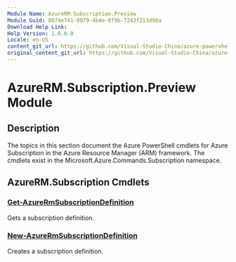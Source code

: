 ```yaml
---
Module Name: AzureRM.Subscription.Preview
Module Guid: 8074e741-0979-4b4e-8f9b-7243f213d98a
Download Help Link:
Help Version: 1.0.0.0
Locale: en-US
content_git_url: https://github.com/Visual-Studio-China/azure-powershell/blob/preview/src/ResourceManager/Subscription/Commands.Subscription/help/AzureRM.Subscription.Preview.md
original_content_git_url: https://github.com/Visual-Studio-China/azure-powershell/blob/preview/src/ResourceManager/Subscription/Commands.Subscription/help/AzureRM.Subscription.Preview.md
---
```


# AzureRM.Subscription.Preview Module
## Description
The topics in this section document the Azure PowerShell cmdlets for Azure Subscription in the Azure Resource Manager (ARM) framework. The cmdlets exist in the Microsoft.Azure.Commands.Subscription namespace.

## AzureRM.Subscription Cmdlets
### [Get-AzureRmSubscriptionDefinition](Get-AzureRmSubscriptionDefinition.md)
Gets a subscription definition.

### [New-AzureRmSubscriptionDefinition](New-AzureRmSubscriptionDefinition.md)
Creates a subscription definition.

